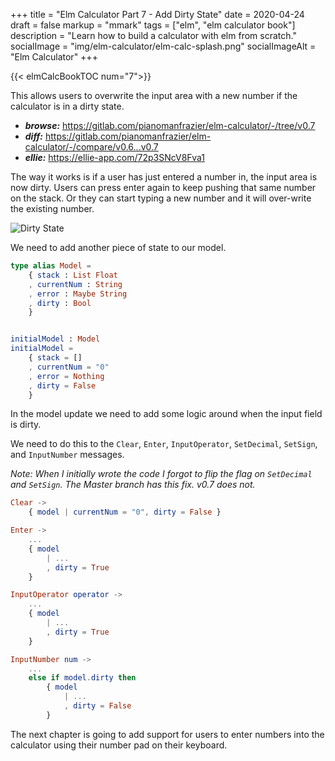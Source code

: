 +++
title = "Elm Calculator Part 7 - Add Dirty State"
date = 2020-04-24
draft = false
markup = "mmark"
tags = ["elm", "elm calculator book"]
description = "Learn how to build a calculator with elm from scratch."
socialImage = "img/elm-calculator/elm-calc-splash.png"
socialImageAlt = "Elm Calculator"
+++

{{< elmCalcBookTOC num="7">}}

This allows users to overwrite the input area with a new number if the calculator is in a dirty state.

- ***browse:*** <https://gitlab.com/pianomanfrazier/elm-calculator/-/tree/v0.7>
- ***diff:*** <https://gitlab.com/pianomanfrazier/elm-calculator/-/compare/v0.6...v0.7>
- ***ellie:*** <https://ellie-app.com/72p3SNcV8Fva1>

The way it works is if a user has just entered a number in, the input area is now dirty. Users can press enter again to keep pushing that same number on the stack. Or they can start typing a new number and it will over-write the existing number.

![Dirty State](/img/elm-calculator/dirty-state.png)

We need to add another piece of state to our model.

```elm
type alias Model =
    { stack : List Float
    , currentNum : String
    , error : Maybe String
    , dirty : Bool
    }


initialModel : Model
initialModel =
    { stack = []
    , currentNum = "0"
    , error = Nothing
    , dirty = False
    }
```

In the model update we need to add some logic around when the input field is dirty.

We need to do this to the `Clear`, `Enter`, `InputOperator`, `SetDecimal`, `SetSign`, and `InputNumber` messages.

*Note: When I initially wrote the code I forgot to flip the flag on `SetDecimal` and `SetSign`. The Master branch has this fix. v0.7 does not.*

```elm
Clear ->
    { model | currentNum = "0", dirty = False }

Enter ->
    ...
    { model
        | ...
        , dirty = True
    }

InputOperator operator ->
    ...
    { model
        | ...
        , dirty = True
    }

InputNumber num ->
    ...
    else if model.dirty then
        { model
            | ...
            , dirty = False
        }
```

The next chapter is going to add support for users to enter numbers into the calculator using their number pad on their keyboard.
